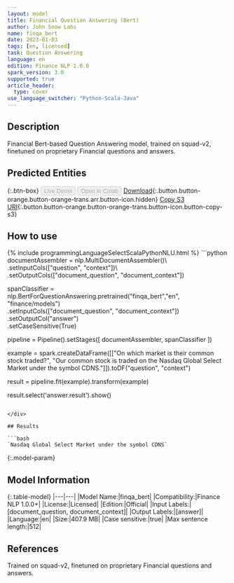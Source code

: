 ```yaml
---
layout: model
title: Financial Question Answering (Bert)
author: John Snow Labs
name: finqa_bert
date: 2023-01-03
tags: [en, licensed]
task: Question Answering
language: en
edition: Finance NLP 1.0.0
spark_version: 3.0
supported: true
article_header:
  type: cover
use_language_switcher: "Python-Scala-Java"
---
```


## Description

Financial Bert-based Question Answering model, trained on squad-v2, finetuned on proprietary Financial questions and answers.

## Predicted Entities



{:.btn-box}
<button class="button button-orange" disabled>Live Demo</button>
<button class="button button-orange" disabled>Open in Colab</button>
[Download](https://s3.amazonaws.com/auxdata.johnsnowlabs.com/finance/models/finqa_bert_en_1.0.0_3.0_1672759463237.zip){:.button.button-orange.button-orange-trans.arr.button-icon.hidden}
[Copy S3 URI](s3://auxdata.johnsnowlabs.com/finance/models/finqa_bert_en_1.0.0_3.0_1672759463237.zip){:.button.button-orange.button-orange-trans.button-icon.button-copy-s3}

## How to use



<div class="tabs-box" markdown="1">
{% include programmingLanguageSelectScalaPythonNLU.html %}
```python
documentAssembler = nlp.MultiDocumentAssembler()\
        .setInputCols(["question", "context"])\
        .setOutputCols(["document_question", "document_context"])

spanClassifier = nlp.BertForQuestionAnswering.pretrained("finqa_bert","en", "finance/models") \
       .setInputCols(["document_question", "document_context"]) \
       .setOutputCol("answer") \
       .setCaseSensitive(True)

pipeline = Pipeline().setStages([
        documentAssembler,
        spanClassifier
])

example = spark.createDataFrame([["On which market is their common stock traded?", "Our common stock is traded on the Nasdaq Global Select Market under the symbol CDNS."]]).toDF("question", "context")

result = pipeline.fit(example).transform(example)

result.select('answer.result').show()
```

</div>

## Results

```bash
`Nasdaq Global Select Market under the symbol CDNS`
```

{:.model-param}
## Model Information

{:.table-model}
|---|---|
|Model Name:|finqa_bert|
|Compatibility:|Finance NLP 1.0.0+|
|License:|Licensed|
|Edition:|Official|
|Input Labels:|[document_question, document_context]|
|Output Labels:|[answer]|
|Language:|en|
|Size:|407.9 MB|
|Case sensitive:|true|
|Max sentence length:|512|

## References

Trained on squad-v2, finetuned on proprietary Financial questions and answers.